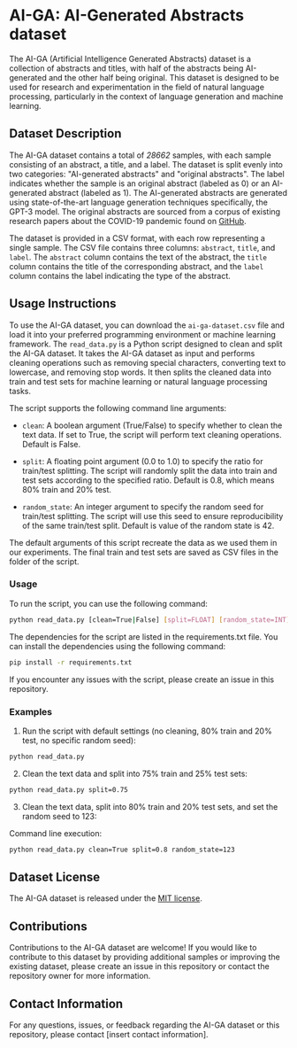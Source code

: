 AI-GA: AI-Generated Abstracts dataset
=====================================

The AI-GA (Artificial Intelligence Generated Abstracts) dataset is a collection of abstracts and titles, with half of the abstracts being AI-generated and the other half being original. This dataset is designed to be used for research and experimentation in the field of natural language processing, particularly in the context of language generation and machine learning.

Dataset Description
-------------------

The AI-GA dataset contains a total of *28662* samples, with each sample consisting of an abstract, a title, and a label. The dataset is split evenly into two categories: "AI-generated abstracts" and "original abstracts". The label indicates whether the sample is an original abstract (labeled as 0) or an AI-generated abstract (labeled as 1). The AI-generated abstracts are generated using state-of-the-art language generation techniques specifically, the GPT-3 model. The original abstracts are sourced from a corpus of existing research papers about the COVID-19 pandemic found on [GitHub](https://github.com/allenai/cord19).

The dataset is provided in a CSV format, with each row representing a single sample. The CSV file contains three columns: `abstract`, `title`, and `label`. The `abstract` column contains the text of the abstract, the `title` column contains the title of the corresponding abstract, and the `label` column contains the label indicating the type of the abstract.


Usage Instructions
------------------

To use the AI-GA dataset, you can download the `ai-ga-dataset.csv` file and load it into your preferred programming environment or machine learning framework. The `read_data.py` is a Python script designed to clean and split the AI-GA dataset. It takes the AI-GA dataset as input and performs cleaning operations such as removing special characters, converting text to lowercase, and removing stop words. It then splits the cleaned data into train and test sets for machine learning or natural language processing tasks.

The script supports the following command line arguments:

- `clean`: A boolean argument (True/False) to specify whether to clean the text data. If set to True, the script will perform text cleaning operations. Default is False.

- `split`: A floating point argument (0.0 to 1.0) to specify the ratio for train/test splitting. The script will randomly split the data into train and test sets according to the specified ratio. Default is 0.8, which means 80% train and 20% test.

- `random_state`: An integer argument to specify the random seed for train/test splitting. The script will use this seed to ensure reproducibility of the same train/test split. Default is value of the random state is 42.

The default arguments of this script recreate the data as we used them in our experiments. The final train and test sets are saved as CSV files in the folder of the script.

### Usage

To run the script, you can use the following command:

```bash
python read_data.py [clean=True|False] [split=FLOAT] [random_state=INT]
```

The dependencies for the script are listed in the requirements.txt file. You can install the dependencies using the following command:

```bash
pip install -r requirements.txt
```

If you encounter any issues with the script, please create an issue in this repository.

### Examples

1. Run the script with default settings (no cleaning, 80% train and 20% test, no specific random seed):

```bash
python read_data.py
```

2. Clean the text data and split into 75% train and 25% test sets:

```bash
python read_data.py split=0.75
```

3. Clean the text data, split into 80% train and 20% test sets, and set the random seed to 123:

Command line execution:
```bash
python read_data.py clean=True split=0.8 random_state=123
```

Dataset License
---------------

The AI-GA dataset is released under the [MIT license](https://github.com/panagiotisanagnostou/AI-GA/blob/main/LICENSE).


Contributions
-------------

Contributions to the AI-GA dataset are welcome! If you would like to contribute to this dataset by providing additional samples or improving the existing dataset, please create an issue in this repository or contact the repository owner for more information.

<!--
Citation
--------

If you use the AI-GA dataset in your research or publications, please acknowledge its use by citing this repository.

```bibtex

```
-->

Contact Information
-------------------

For any questions, issues, or feedback regarding the AI-GA dataset or this repository, please contact [insert contact information].